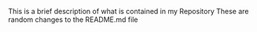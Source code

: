 This is a brief description of what is contained in my Repository
These are random changes to the README.md file